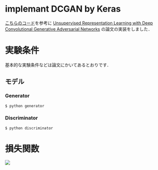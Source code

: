 # implemant DCGAN by Keras

[こちらのコード](https://github.com/jacobgil/keras-dcgan/blob/master/dcgan.py)を参考に
[Unsupervised Representation Learning with Deep Convolutional Generative Adversarial Networks](https://arxiv.org/abs/1511.06434)
の論文の実装をしました．

# 実験条件
基本的な実験条件などは論文にかいてあるとおりです．
## モデル
### Generator
```shell:bash
$ python generator
```
### Discriminator
```shell:bash
$ python discriminator
```

# 損失関数

<img src="https://latex.codecogs.com/gif.latex?\min&space;\log{D\left(G(x)\right)}" />

